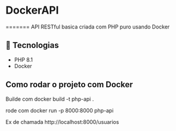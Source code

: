 # DockerAPI
=======
API RESTful basica criada com PHP puro usando Docker

## 🔧 Tecnologias

- PHP 8.1
- Docker

## Como rodar o projeto com Docker

Builde com 
    docker build -t php-api .

rode com
    docker run -p 8000:8000 php-api

Ex de chamada
    http://localhost:8000/usuarios